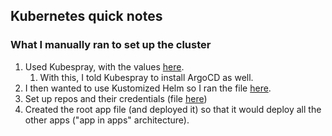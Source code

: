 ## Kubernetes quick notes




### What I manually ran to set up the cluster
1. Used Kubespray, with the values [here](https://gitea.perfectra1n.com/perf3ct/kubespray-new-cluster-values).
   1. With this, I told Kubespray to install ArgoCD as well.
2. I then wanted to use Kustomized Helm so I ran the file [here](kubernetes/bootstrap/config/argocm.yaml).
3. Set up repos and their credentials (file [here](https://nas.jonathonfuller.com/f/3979539))
4. Created the root app file (and deployed it) so that it would deploy all the other apps ("app in apps" architecture).